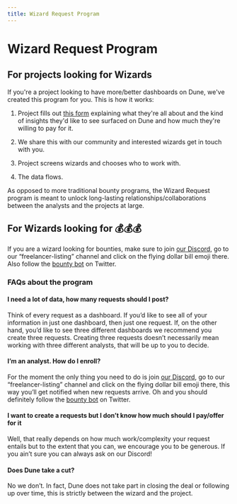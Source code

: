 ```yaml
---
title: Wizard Request Program
---
```


# Wizard Request Program

## For projects looking for Wizards

If you're a project looking to have more/better dashboards on Dune, we've created this program for you. This is how it works:

1. Project fills out [this form](https://bounties.dune.com) explaining what they're all about and the kind of insights they'd like to see surfaced on Dune and how much they're willing to pay for it.

2. We share this with our community and interested wizards get in touch with you.

3. Project screens wizards and chooses who to work with.

4. The data flows.

As opposed to more traditional bounty programs, the Wizard Request program is meant to unlock long-lasting relationships/collaborations between the analysts and the projects at large.

## For Wizards looking for :moneybag::moneybag::moneybag:

If you are a wizard looking for bounties, make sure to join [our Discord](https://discord.gg/ErrzwBz), go to our “freelancer-listing” channel and click on the flying dollar bill emoji there. Also follow the [bounty bot](https://twitter.com/Dune\_Bounties) on Twitter.

### FAQs about the program

#### I need a lot of data, how many requests should I post?

Think of every request as a dashboard. If you’d like to see all of your information in just one dashboard, then just one request. If, on the other hand, you’d like to see three different dashboards we recommend you create three requests. Creating three requests doesn’t necessarily mean working with three different analysts, that will be up to you to decide.

#### I’m an analyst. How do I enroll?

For the moment the only thing you need to do is join [our Discord](https://discord.gg/dunecom), go to our “freelancer-listing” channel and click on the flying dollar bill emoji there, this way you’ll get notified when new requests arrive. Oh and you should definitely follow the [bounty bot](https://twitter.com/Dune_Bounties) on Twitter.

#### I want to create a requests but I don’t know how much should I pay/offer for it

Well, that really depends on how much work/complexity your request entails but to the extent that you can, we encourage you to be generous. If you ain’t sure you can always ask on our Discord!

#### Does Dune take a cut?

No we don’t. In fact, Dune does not take part in closing the deal or following up over time, this is strictly between the wizard and the project.
